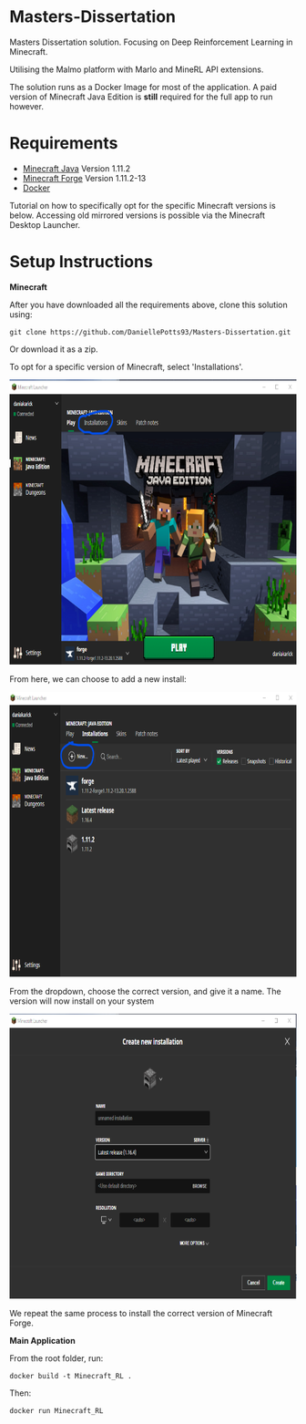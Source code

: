 # Masters-Dissertation

Masters Dissertation solution. Focusing on Deep Reinforcement Learning in Minecraft. 

Utilising the Malmo platform with Marlo and MineRL API extensions.

The solution runs as a Docker Image for most of the application. A paid version of Minecraft Java Edition is **still** required for the full app to run however.

# Requirements

-   [Minecraft Java](https://www.minecraft.net/en-us/store/minecraft-java-edition) Version 1.11.2
-   [Minecraft Forge](http://files.minecraftforge.net/) Version 1.11.2-13
-   [Docker](https://www.docker.com/)

Tutorial on how to specifically opt for the specific Minecraft versions is below. Accessing old mirrored versions is possible via the Minecraft Desktop Launcher. 

# Setup Instructions

**Minecraft**

After you have downloaded all the requirements above, clone this solution using:

```
git clone https://github.com/DaniellePotts93/Masters-Dissertation.git
```

Or download it as a zip.

To opt for a specific version of Minecraft, select 'Installations'.

<img src="./readme-images/minecraft-home.png" alt="Minecraft Launcher Home" height="500" width="700"/>

From here, we can choose to add a new install:

<img src="./readme-images/minecraft-installation-page.png" alt="Minecraft Launcher Installation Page" height="500" width="700"/>

From the dropdown, choose the correct version, and give it a name. The version will now install on your system

<img src="./readme-images/minecraft-create-install.png" alt="Minecraft Launcher Create Installation" height="500" width="700"/>

We repeat the same process to install the correct version of Minecraft Forge.

**Main Application**

From the root folder, run:

```
docker build -t Minecraft_RL .
```

Then:

```
docker run Minecraft_RL
```